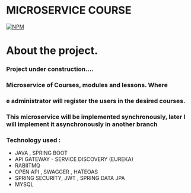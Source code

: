 # MICROSERVICE COURSE

[![NPM](https://img.shields.io/npm/l/react)](https://github.com/JoelMaciel/Product-Catalog/blob/readm/LICENCE)

# About the project.

### Project under construction....
### Microservice of Courses, modules and lessons. Where
### e administrator will register the users in the desired courses.
### This microservice will be implemented synchronously, later I will implement it asynchronously in another branch
### Technology used :
-  JAVA , SPRING BOOT
-  API GATEWAY - SERVICE DISCOVERY (EUREKA)
-  RABIITMQ
-  OPEN API , SWAGGER , HATEOAS
-  SPRING SECURITY, JWT , SPRING DATA JPA
-  MYSQL
